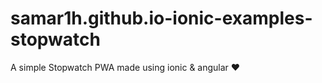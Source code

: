 # samar1h.github.io-ionic-examples-stopwatch
A simple Stopwatch PWA made using ionic &amp; angular ❤️

